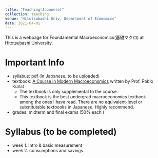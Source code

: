 ```yaml
---
title: "Teaching(Japanese)"
collection: teaching
venue: "Hitotsubashi Univ, Department of Economics"
date: 2021-04-01
---
```


This is a webpage for Foundamental Macroeconomics(基礎マクロ) at Hitotsubashi University.  

# Important Info
* syllabus: pdf (in Japanese. to be uploaded)
* textbook: [A Course in Modern Macroeconomics](https://sites.google.com/view/pkurlat/a-course-in-modern-macroeconomics) written by Prof. Pablo Kurlat
  * The textbook is only supplemental to the course.
   * This textbook is the best undergrad macroeconomics textbook among the ones I have read. There are no equivalent-level or substitutable textbooks in Japanese. Highly recommend.
 * grades: midterm and final exams (50% each )
  
# Syllabus (to be completed)  
* week 1. intro & basic measurement 
* week 2. consumptions and savings 


